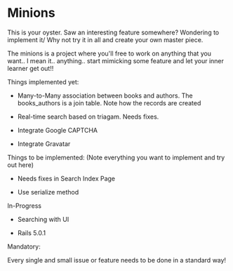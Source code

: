 # Minions

This is your oyster. Saw an interesting feature somewhere? Wondering to implement it/ Why not try it in all and create your own master piece.

The minions is a project where you'll free to work on anything that you want.. I mean it.. anything.. start mimicking some feature and let your inner learner get out!!

Things implemented yet:

* Many-to-Many association between books and authors. The books_authors is a join table. Note how the records are created

* Real-time search based on triagam. Needs fixes.

* Integrate Google CAPTCHA

* Integrate Gravatar

Things to be implemented: (Note everything you want to implement and try out here)

* Needs fixes in Search Index Page

* Use serialize method

In-Progress

* Searching with UI

* Rails 5.0.1

Mandatory:

Every single and small issue or feature needs to be done in a standard way!
